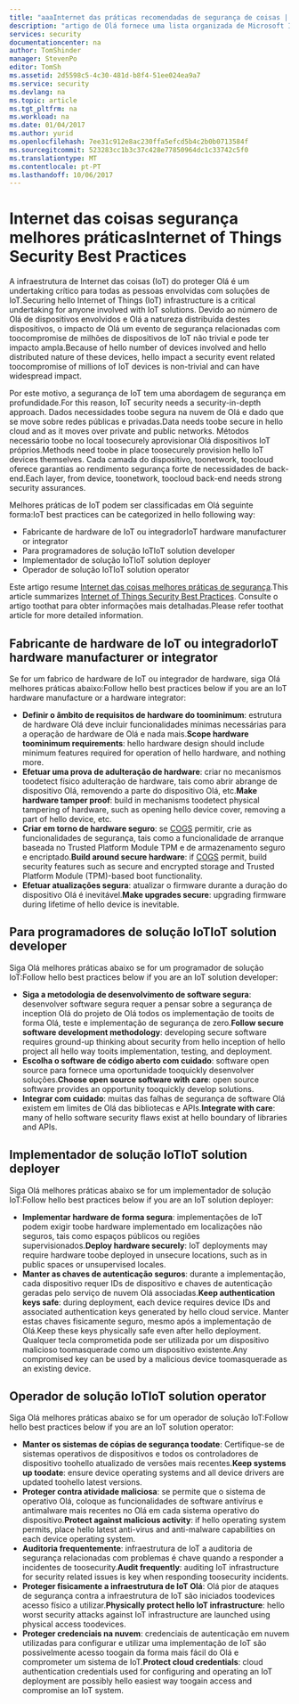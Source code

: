 ```yaml
---
title: "aaaInternet das práticas recomendadas de segurança de coisas | Microsoft Docs"
description: "artigo de Olá fornece uma lista organizada de Microsoft Internet das coisas segurança melhores práticas e recomendações gerais."
services: security
documentationcenter: na
author: TomShinder
manager: StevenPo
editor: TomSh
ms.assetid: 2d5598c5-4c30-481d-b8f4-51ee024ea9a7
ms.service: security
ms.devlang: na
ms.topic: article
ms.tgt_pltfrm: na
ms.workload: na
ms.date: 01/04/2017
ms.author: yurid
ms.openlocfilehash: 7ee31c912e8ac230ffa5efcd5b4c2b0b0713584f
ms.sourcegitcommit: 523283cc1b3c37c428e77850964dc1c33742c5f0
ms.translationtype: MT
ms.contentlocale: pt-PT
ms.lasthandoff: 10/06/2017
---
```

# <a name="internet-of-things-security-best-practices"></a><span data-ttu-id="e66e0-103">Internet das coisas segurança melhores práticas</span><span class="sxs-lookup"><span data-stu-id="e66e0-103">Internet of Things Security Best Practices</span></span>
<span data-ttu-id="e66e0-104">A infraestrutura de Internet das coisas (IoT) do proteger Olá é um undertaking crítico para todas as pessoas envolvidas com soluções de IoT.</span><span class="sxs-lookup"><span data-stu-id="e66e0-104">Securing hello Internet of Things (IoT) infrastructure is a critical undertaking for anyone involved with IoT solutions.</span></span> <span data-ttu-id="e66e0-105">Devido ao número de Olá de dispositivos envolvidos e Olá a natureza distribuída destes dispositivos, o impacto de Olá um evento de segurança relacionadas com toocompromise de milhões de dispositivos de IoT não trivial e pode ter impacto ampla.</span><span class="sxs-lookup"><span data-stu-id="e66e0-105">Because of hello number of devices involved and hello distributed nature of these devices, hello impact a security event related toocompromise of millions of IoT devices is non-trivial and can have widespread impact.</span></span>

<span data-ttu-id="e66e0-106">Por este motivo, a segurança de IoT tem uma abordagem de segurança em profundidade.</span><span class="sxs-lookup"><span data-stu-id="e66e0-106">For this reason, IoT security needs a security-in-depth approach.</span></span> <span data-ttu-id="e66e0-107">Dados necessidades toobe segura na nuvem de Olá e dado que se move sobre redes públicas e privadas.</span><span class="sxs-lookup"><span data-stu-id="e66e0-107">Data needs toobe secure in hello cloud and as it moves over private and public networks.</span></span> <span data-ttu-id="e66e0-108">Métodos necessário toobe no local toosecurely aprovisionar Olá dispositivos IoT próprios.</span><span class="sxs-lookup"><span data-stu-id="e66e0-108">Methods need toobe in place toosecurely provision hello IoT devices themselves.</span></span> <span data-ttu-id="e66e0-109">Cada camada do dispositivo, toonetwork, toocloud oferece garantias ao rendimento segurança forte de necessidades de back-end.</span><span class="sxs-lookup"><span data-stu-id="e66e0-109">Each layer, from device, toonetwork, toocloud back-end needs strong security assurances.</span></span>

<span data-ttu-id="e66e0-110">Melhores práticas de IoT podem ser classificadas em Olá seguinte forma:</span><span class="sxs-lookup"><span data-stu-id="e66e0-110">IoT best practices can be categorized in hello following way:</span></span>

* <span data-ttu-id="e66e0-111">Fabricante de hardware de IoT ou integrador</span><span class="sxs-lookup"><span data-stu-id="e66e0-111">IoT hardware manufacturer or integrator</span></span>
* <span data-ttu-id="e66e0-112">Para programadores de solução IoT</span><span class="sxs-lookup"><span data-stu-id="e66e0-112">IoT solution developer</span></span>
* <span data-ttu-id="e66e0-113">Implementador de solução IoT</span><span class="sxs-lookup"><span data-stu-id="e66e0-113">IoT solution deployer</span></span>
* <span data-ttu-id="e66e0-114">Operador de solução IoT</span><span class="sxs-lookup"><span data-stu-id="e66e0-114">IoT solution operator</span></span>

<span data-ttu-id="e66e0-115">Este artigo resume [Internet das coisas melhores práticas de segurança](../iot-suite/iot-security-best-practices.md).</span><span class="sxs-lookup"><span data-stu-id="e66e0-115">This article summarizes [Internet of Things Security Best Practices](../iot-suite/iot-security-best-practices.md).</span></span> <span data-ttu-id="e66e0-116">Consulte o artigo toothat para obter informações mais detalhadas.</span><span class="sxs-lookup"><span data-stu-id="e66e0-116">Please refer toothat article for more detailed information.</span></span>

## <a name="iot-hardware-manufacturer-or-integrator"></a><span data-ttu-id="e66e0-117">Fabricante de hardware de IoT ou integrador</span><span class="sxs-lookup"><span data-stu-id="e66e0-117">IoT hardware manufacturer or integrator</span></span>
<span data-ttu-id="e66e0-118">Se for um fabrico de hardware de IoT ou integrador de hardware, siga Olá melhores práticas abaixo:</span><span class="sxs-lookup"><span data-stu-id="e66e0-118">Follow hello best practices below if you are an IoT hardware manufacture or a hardware integrator:</span></span>

* <span data-ttu-id="e66e0-119">**Definir o âmbito de requisitos de hardware do toominimum**: estrutura de hardware Olá deve incluir funcionalidades mínimas necessárias para a operação de hardware de Olá e nada mais.</span><span class="sxs-lookup"><span data-stu-id="e66e0-119">**Scope hardware toominimum requirements**: hello hardware design should include minimum features required for operation of hello hardware, and nothing more.</span></span> 
* <span data-ttu-id="e66e0-120">**Efetuar uma prova de adulteração de hardware**: criar no mecanismos toodetect físico adulteração de hardware, tais como abrir abrange de dispositivo Olá, removendo a parte do dispositivo Olá, etc.</span><span class="sxs-lookup"><span data-stu-id="e66e0-120">**Make hardware tamper proof**: build in mechanisms toodetect physical tampering of hardware, such as opening hello device cover, removing a part of hello device, etc.</span></span> 
* <span data-ttu-id="e66e0-121">**Criar em torno de hardware seguro**: se [COGS](https://en.wikipedia.org/wiki/Cost_of_goods_sold) permitir, crie as funcionalidades de segurança, tais como a funcionalidade de arranque baseada no Trusted Platform Module TPM e de armazenamento seguro e encriptado.</span><span class="sxs-lookup"><span data-stu-id="e66e0-121">**Build around secure hardware**: if [COGS](https://en.wikipedia.org/wiki/Cost_of_goods_sold) permit, build security features such as secure and encrypted storage and Trusted Platform Module (TPM)-based boot functionality.</span></span>
* <span data-ttu-id="e66e0-122">**Efetuar atualizações segura**: atualizar o firmware durante a duração do dispositivo Olá é inevitável.</span><span class="sxs-lookup"><span data-stu-id="e66e0-122">**Make upgrades secure**: upgrading firmware during lifetime of hello device is inevitable.</span></span>

## <a name="iot-solution-developer"></a><span data-ttu-id="e66e0-123">Para programadores de solução IoT</span><span class="sxs-lookup"><span data-stu-id="e66e0-123">IoT solution developer</span></span>
<span data-ttu-id="e66e0-124">Siga Olá melhores práticas abaixo se for um programador de solução IoT:</span><span class="sxs-lookup"><span data-stu-id="e66e0-124">Follow hello best practices below if you are an IoT solution developer:</span></span>

* <span data-ttu-id="e66e0-125">**Siga a metodologia de desenvolvimento de software segura**: desenvolver software segura requer a pensar sobre a segurança de inception Olá do projeto de Olá todos os implementação de tooits de forma Olá, teste e implementação de segurança de zero.</span><span class="sxs-lookup"><span data-stu-id="e66e0-125">**Follow secure software development methodology**: developing secure software requires ground-up thinking about security from hello inception of hello project all hello way tooits implementation, testing, and deployment.</span></span>
* <span data-ttu-id="e66e0-126">**Escolha o software de código aberto com cuidado**: software open source para fornece uma oportunidade tooquickly desenvolver soluções.</span><span class="sxs-lookup"><span data-stu-id="e66e0-126">**Choose open source software with care**: open source software provides an opportunity tooquickly develop solutions.</span></span>
* <span data-ttu-id="e66e0-127">**Integrar com cuidado**: muitas das falhas de segurança de software Olá existem em limites de Olá das bibliotecas e APIs.</span><span class="sxs-lookup"><span data-stu-id="e66e0-127">**Integrate with care**: many of hello software security flaws exist at hello boundary of libraries and APIs.</span></span> 

## <a name="iot-solution-deployer"></a><span data-ttu-id="e66e0-128">Implementador de solução IoT</span><span class="sxs-lookup"><span data-stu-id="e66e0-128">IoT solution deployer</span></span>
<span data-ttu-id="e66e0-129">Siga Olá melhores práticas abaixo se for um implementador de solução IoT:</span><span class="sxs-lookup"><span data-stu-id="e66e0-129">Follow hello best practices below if you are an IoT solution deployer:</span></span>

* <span data-ttu-id="e66e0-130">**Implementar hardware de forma segura**: implementações de IoT podem exigir toobe hardware implementado em localizações não seguros, tais como espaços públicos ou regiões supervisionados.</span><span class="sxs-lookup"><span data-stu-id="e66e0-130">**Deploy hardware securely**: IoT deployments may require hardware toobe deployed in unsecure locations, such as in public spaces or unsupervised locales.</span></span>
* <span data-ttu-id="e66e0-131">**Manter as chaves de autenticação seguros**: durante a implementação, cada dispositivo requer IDs de dispositivo e chaves de autenticação geradas pelo serviço de nuvem Olá associadas.</span><span class="sxs-lookup"><span data-stu-id="e66e0-131">**Keep authentication keys safe**: during deployment, each device requires device IDs and associated authentication keys generated by hello cloud service.</span></span> <span data-ttu-id="e66e0-132">Manter estas chaves fisicamente seguro, mesmo após a implementação de Olá.</span><span class="sxs-lookup"><span data-stu-id="e66e0-132">Keep these keys physically safe even after hello deployment.</span></span> <span data-ttu-id="e66e0-133">Qualquer tecla comprometida pode ser utilizada por um dispositivo malicioso toomasquerade como um dispositivo existente.</span><span class="sxs-lookup"><span data-stu-id="e66e0-133">Any compromised key can be used by a malicious device toomasquerade as an existing device.</span></span>

## <a name="iot-solution-operator"></a><span data-ttu-id="e66e0-134">Operador de solução IoT</span><span class="sxs-lookup"><span data-stu-id="e66e0-134">IoT solution operator</span></span>
<span data-ttu-id="e66e0-135">Siga Olá melhores práticas abaixo se for um operador de solução IoT:</span><span class="sxs-lookup"><span data-stu-id="e66e0-135">Follow hello best practices below if you are an IoT solution operator:</span></span>

* <span data-ttu-id="e66e0-136">**Manter os sistemas de cópias de segurança toodate**: Certifique-se de sistemas operativos de dispositivos e todos os controladores de dispositivo toohello atualizado de versões mais recentes.</span><span class="sxs-lookup"><span data-stu-id="e66e0-136">**Keep systems up toodate**: ensure device operating systems and all device drivers are updated toohello latest versions.</span></span> 
* <span data-ttu-id="e66e0-137">**Proteger contra atividade maliciosa**: se permite que o sistema de operativo Olá, coloque as funcionalidades de software antivírus e antimalware mais recentes no Olá em cada sistema operativo do dispositivo.</span><span class="sxs-lookup"><span data-stu-id="e66e0-137">**Protect against malicious activity**: if hello operating system permits, place hello latest anti-virus and anti-malware capabilities on each device operating system.</span></span> 
* <span data-ttu-id="e66e0-138">**Auditoria frequentemente**: infraestrutura de IoT a auditoria de segurança relacionadas com problemas é chave quando a responder a incidentes de toosecurity.</span><span class="sxs-lookup"><span data-stu-id="e66e0-138">**Audit frequently**: auditing IoT infrastructure for security related issues is key when responding toosecurity incidents.</span></span>
* <span data-ttu-id="e66e0-139">**Proteger fisicamente a infraestrutura de IoT Olá**: Olá pior de ataques de segurança contra a infraestrutura de IoT são iniciados toodevices acesso físico a utilizar.</span><span class="sxs-lookup"><span data-stu-id="e66e0-139">**Physically protect hello IoT infrastructure**: hello worst security attacks against IoT infrastructure are launched using physical access toodevices.</span></span>
* <span data-ttu-id="e66e0-140">**Proteger credenciais na nuvem**: credenciais de autenticação em nuvem utilizadas para configurar e utilizar uma implementação de IoT são possivelmente acesso toogain da forma mais fácil do Olá e comprometer um sistema de IoT.</span><span class="sxs-lookup"><span data-stu-id="e66e0-140">**Protect cloud credentials**: cloud authentication credentials used for configuring and operating an IoT deployment are possibly hello easiest way toogain access and compromise an IoT system.</span></span> 

